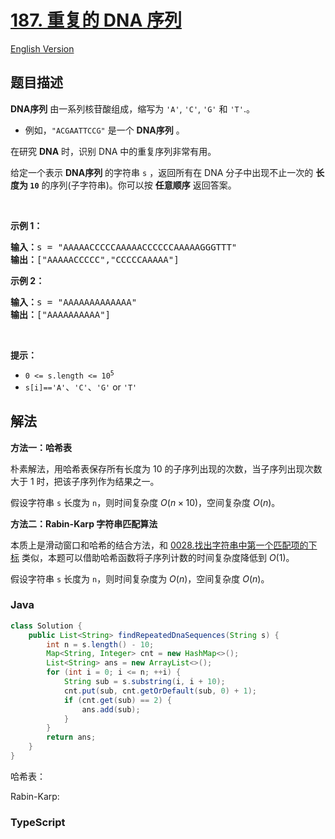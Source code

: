 # [187. 重复的 DNA 序列](https://leetcode.cn/problems/repeated-dna-sequences)

[English Version](/solution/0100-0199/0187.Repeated%20DNA%20Sequences/README_EN.md)

## 题目描述

<!-- 这里写题目描述 -->

<p><strong>DNA序列</strong>&nbsp;由一系列核苷酸组成，缩写为<meta charset="UTF-8" />&nbsp;<code>'A'</code>,&nbsp;<code>'C'</code>,&nbsp;<code>'G'</code>&nbsp;和<meta charset="UTF-8" />&nbsp;<code>'T'</code>.。</p>

<ul>
	<li>例如，<meta charset="UTF-8" /><code>"ACGAATTCCG"</code>&nbsp;是一个 <strong>DNA序列</strong> 。</li>
</ul>

<p>在研究 <strong>DNA</strong> 时，识别 DNA 中的重复序列非常有用。</p>

<p>给定一个表示 <strong>DNA序列</strong> 的字符串 <code>s</code> ，返回所有在 DNA 分子中出现不止一次的&nbsp;<strong>长度为&nbsp;<code>10</code></strong>&nbsp;的序列(子字符串)。你可以按 <strong>任意顺序</strong> 返回答案。</p>

<p>&nbsp;</p>

<p><strong>示例 1：</strong></p>

<pre>
<strong>输入：</strong>s = "AAAAACCCCCAAAAACCCCCCAAAAAGGGTTT"
<strong>输出：</strong>["AAAAACCCCC","CCCCCAAAAA"]
</pre>

<p><strong>示例 2：</strong></p>

<pre>
<strong>输入：</strong>s = "AAAAAAAAAAAAA"
<strong>输出：</strong>["AAAAAAAAAA"]
</pre>

<p>&nbsp;</p>

<p><strong>提示：</strong></p>

<ul>
	<li><code>0 &lt;= s.length &lt;= 10<sup>5</sup></code></li>
	<li><code>s[i]</code><code>==</code><code>'A'</code>、<code>'C'</code>、<code>'G'</code>&nbsp;or&nbsp;<code>'T'</code></li>
</ul>

## 解法

**方法一：哈希表**

朴素解法，用哈希表保存所有长度为 10 的子序列出现的次数，当子序列出现次数大于 1 时，把该子序列作为结果之一。

假设字符串 `s` 长度为 `n`，则时间复杂度 $O(n \times 10)$，空间复杂度 $O(n)$。

**方法二：Rabin-Karp 字符串匹配算法**

本质上是滑动窗口和哈希的结合方法，和 [0028.找出字符串中第一个匹配项的下标](https://leetcode.cn/problems/find-the-index-of-the-first-occurrence-in-a-string/) 类似，本题可以借助哈希函数将子序列计数的时间复杂度降低到 $O(1)$。

假设字符串 `s` 长度为 `n`，则时间复杂度为 $O(n)$，空间复杂度 $O(n)$。

### **Java**

```java
class Solution {
    public List<String> findRepeatedDnaSequences(String s) {
        int n = s.length() - 10;
        Map<String, Integer> cnt = new HashMap<>();
        List<String> ans = new ArrayList<>();
        for (int i = 0; i <= n; ++i) {
            String sub = s.substring(i, i + 10);
            cnt.put(sub, cnt.getOrDefault(sub, 0) + 1);
            if (cnt.get(sub) == 2) {
                ans.add(sub);
            }
        }
        return ans;
    }
}
```

哈希表：

Rabin-Karp:

### **TypeScript**
